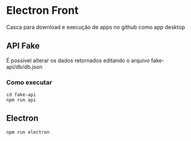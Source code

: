 # Electron Front

Casca para download e execução de apps no github como app desktop

## API Fake

É possível alterar os dados retornados editando o arquivo fake-api/db/db.json

### Como executar

```
cd fake-api
npm run api
```

## Electron

```
npm run electron
```
